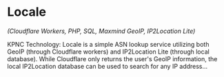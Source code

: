 
# Locale

*(Cloudflare Workers, PHP, SQL, Maxmind GeoIP, IP2Location Lite)*

KPNC Technology: Locale is a simple ASN lookup service utilizing both GeoIP (through Cloudflare workers) and IP2Location Lite (through local database). While Cloudflare only returns the user's GeoIP information, the local IP2Location database can be used to search for any IP address...
 
